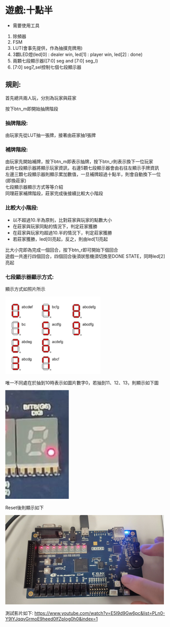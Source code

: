 # 遊戲:十點半

- 需要使用工具
1. 除頻器
2. FSM
3. LUT(會事先提供，作為抽撲克牌用)
4. 3顆LED燈(led[0] : dealer win, led[1] : player win, led[2] : done)
5. 兩顆七段顯示器([7:0] seg and [7:0] seg_l)
6. [7:0] seg7_sel控制七個七段顯示器

## 規則:
首先總共兩人玩，分別為玩家與莊家

按下btn_m即開始抽牌階段

### 抽牌階段:
由玩家先從LUT抽一張牌，接著由莊家抽1張牌

### 補牌階段:
由玩家先開始補牌，按下btn_m即表示抽牌，按下btn_r則表示換下一位玩家 <br>
此時七段顯示器將顯示玩家資訊，右邊5顆七段顯示器會由右往左顯示手牌資訊<br>
左邊三顆七段顯示器則顯示累加數值，一旦補牌超過十點半，則會自動換下一位(即換莊家)
<br>
七段顯示器顯示方式等等介紹
<br>
同理莊家補牌階段，莊家完成後接續比較大小階段

### 比較大小階段:
- 以不超過10.半為原則，比對莊家與玩家的點數大小
- 在莊家與玩家同點的情況下，判定莊家獲勝
- 在莊家與玩家均超過10.半的情況下，判定莊家獲勝
- 若莊家獲勝，led[0]亮起，反之，則由led[1]亮起

比大小完即為完成一個回合，按下btn_r即可開始下個回合 <br>
遊戲一共進行四個回合，四個回合後須狀態機須切換至DONE STATE，同時led[2]亮起

### 七段顯示器顯示方式:
顯示方式如照片所示
<p align="left">
  <img src="pic/seg_display.png" width="300" heigh ="300"/>
</p>

唯一不同處在於抽到10時表示如圖片數字0，若抽到11、12、13，則顯示如下圖
<p align="left">
  <img src="pic/seg_display_11_12_13.jpg" width="200" heigh ="300"/>
</p>

Reset後則顯示如下
<p align="left">
  <img src="pic/reset.jpg" width="500" heigh ="300"/>
</p>

測試影片如下:
https://www.youtube.com/watch?v=E5I9d9Gw6pc&list=PLn0-Y9lYJqqvGrmoE9heed0lfZpIog0h0&index=1
